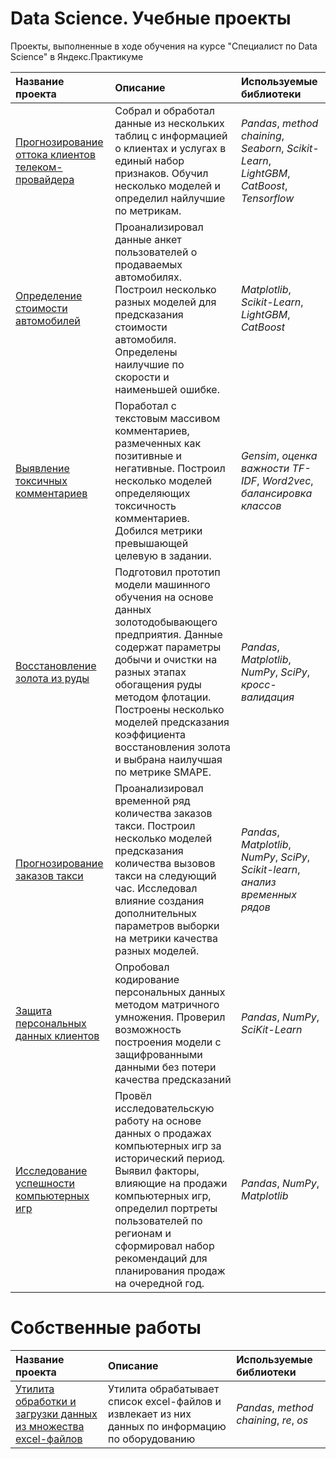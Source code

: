 # Data Science. Учебные проекты


Проекты, выполненные в ходе обучения на курсе "Специалист по Data Science" в Яндекс.Практикуме

| Название проекта | Описание | Используемые библиотеки | 
| :---------------------- | :---------------------- | :---------------------- |
| [Прогнозирование оттока клиентов телеком-провайдера](Отток%20клиентов%20у%20телеком-провайдера) | Собрал и обработал данные из нескольких таблиц с информацией о клиентах и услугах в единый набор признаков. Обучил несколько моделей и определил найлучшие по метрикам. | *Pandas*, *method chaining*, *Seaborn*, *Scikit-Learn*, *LightGBM*, *CatBoost*, *Tensorflow*  |
| [Определение стоимости автомобилей](Определение%20стоимости%20автомобилей) | Проанализировал данные анкет пользователей о продаваемых автомобилях. Построил несколько разных моделей для предсказания стоимости автомобиля. Определены наилучшие по скорости и наименьшей ошибке. | *Matplotlib*, *Scikit-Learn*, *LightGBM*, *CatBoost* |
| [Выявление токсичных комментариев](Выявление%20токсичных%20комментариев) | Поработал с текстовым массивом комментариев, размеченных как позитивные и негативные. Построил несколько моделей определяющих токсичность комментариев. Добился метрики превышающей целевую в задании. | *Gensim*, *оценка важности TF-IDF*, *Word2vec*, *балансировка классов* |
| [Восстановление золота из руды](Восстановления%20золота%20из%20золотосодержащей%20руды) | Подготовил прототип модели машинного обучения на основе данных золотодобывающего предприятия. Данные содержат параметры добычи и очистки на разных этапах обогащения руды методом флотации. Построены несколько моделей предсказания коэффициента восстановления золота и выбрана наилучшая по метрике SMAPE. | *Pandas*, *Matplotlib*, *NumPy*, *SciPy*, *кросс-валидация* | 
| [Прогнозирование заказов такси](Прогноз%20по%20заказам%20такси) | Проанализировал временной ряд количества заказов такси. Построил несколько моделей предсказания количества вызовов такси на следующий час. Исследовал влияние создания дополнительных параметров выборки на метрики качества разных моделей. | *Pandas*, *Matplotlib*, *NumPy*, *SciPy*, *Scikit-learn*, *анализ временных рядов* |
| [Защита персональных данных клиентов](Защита%20персональных%20данных%20клиентов) | Опробовал кодирование персональных данных методом матричного умножения. Проверил возможность построения модели с защифрованными данными без потери качества предсказаний | *Pandas*, *NumPy*, *SciKit-Learn* |
| [Исследование успешности компьютерных игр](Исследование%20успешности%20компьютерных%20игр) | Провёл исследовательскую работу на основе данных о продажах компьютерных игр за исторический период. Выявил факторы, влияющие на продажи компьютерных игр, определил портреты пользователей по регионам и сформировал набор рекомендаций для планирования продаж на очередной год. | *Pandas*, *NumPy*, *Matplotlib* |

# Собственные работы

| Название проекта | Описание | Используемые библиотеки | 
| :---------------------- | :---------------------- | :---------------------- |
| [Утилита обработки и загрузки данных из множества excel-файлов](Утилита%20сбора%20и%20обработки%20данных%20из%20excel-файлов) | Утилита обрабатывает список excel-файлов и извлекает из них данных по информацию по оборудованию  | *Pandas*, *method chaining*, *re*, *os*  |

